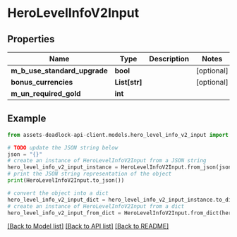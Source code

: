 # HeroLevelInfoV2Input


## Properties

Name | Type | Description | Notes
------------ | ------------- | ------------- | -------------
**m_b_use_standard_upgrade** | **bool** |  | [optional] 
**bonus_currencies** | **List[str]** |  | [optional] 
**m_un_required_gold** | **int** |  | 

## Example

```python
from assets-deadlock-api-client.models.hero_level_info_v2_input import HeroLevelInfoV2Input

# TODO update the JSON string below
json = "{}"
# create an instance of HeroLevelInfoV2Input from a JSON string
hero_level_info_v2_input_instance = HeroLevelInfoV2Input.from_json(json)
# print the JSON string representation of the object
print(HeroLevelInfoV2Input.to_json())

# convert the object into a dict
hero_level_info_v2_input_dict = hero_level_info_v2_input_instance.to_dict()
# create an instance of HeroLevelInfoV2Input from a dict
hero_level_info_v2_input_from_dict = HeroLevelInfoV2Input.from_dict(hero_level_info_v2_input_dict)
```
[[Back to Model list]](../README.md#documentation-for-models) [[Back to API list]](../README.md#documentation-for-api-endpoints) [[Back to README]](../README.md)


